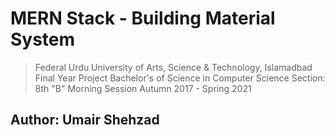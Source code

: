 # MERN Stack - Building Material System

> Federal Urdu University of Arts, Science & Technology, Islamadbad
> Final Year Project
> Bachelor's of Science in Computer Science
> Section: 8th "B" Morning
> Session Autumn 2017 - Spring 2021

## Author: Umair Shehzad
